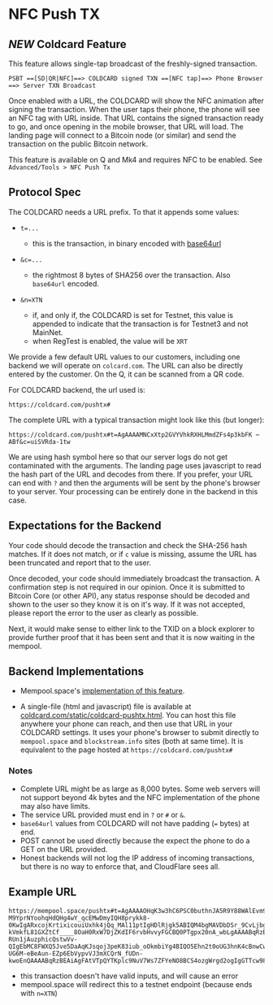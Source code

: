 # NFC Push TX
## _NEW_ Coldcard Feature

This feature allows single-tap broadcast of the freshly-signed transaction.

`PSBT ==[SD|QR|NFC]==> COLDCARD signed TXN ==[NFC tap]==> Phone Browser ==> Server TXN Broadcast`

Once enabled with a URL, the COLDCARD will show the NFC animation
after signing the transaction. When the user taps their phone, the
phone will see an NFC tag with URL inside. That URL contains the
signed transaction ready to go, and once opening in the mobile
browser, that URL will load. The landing page will connect to a
Bitcoin node (or similar) and send the transaction on the public
Bitcoin network.

This feature is available on Q and Mk4 and requires NFC to be enabled.
See `Advanced/Tools > NFC Push Tx`

## Protocol Spec

The COLDCARD needs a URL prefix. To that it appends some values:

- `t=...` 
  - this is the transaction, in binary encoded with
    [base64url](https://datatracker.ietf.org/doc/html/rfc4648#section-5)

- `&c=...`
    - the rightmost 8 bytes of SHA256 over the transaction. Also `base64url` encoded.

- `&n=XTN`
    - if, and only if, the COLDCARD is set for Testnet, this value is appended to
      indicate that the transaction is for Testnet3 and not MainNet.
    - when RegTest is enabled, the value will be `XRT`

We provide a few default URL values to our customers, including one backend we
will operate on `colcard.com`. The URL can also be directly entered by the
customer. On the Q, it can be scanned from a QR code.

For COLDCARD backend, the url used is:

    https://coldcard.com/pushtx#

The complete URL with a typical transaction might look like this (but longer):

    https://coldcard.com/pushtx#t=AgAAAAMNCxXtp2GVYVhkRXHLMmdZFs4p3kbFK ⋯ ABf&c=uiSVRda-1tw

We are using hash symbol here so that our server logs do not get
contaminated with the arguments. The landing page uses javascript
to read the hash part of the URL and decodes from there. If you
prefer, your URL can end with `?` and then the arguments will be
sent by the phone's browser to your server. Your processing can be
entirely done in the backend in this case.

## Expectations for the Backend

Your code should decode the transaction and check the SHA-256 hash
matches. If it does not match, or if `c` value is missing, assume
the URL has been truncated and report that to the user.

Once decoded, your code should immediately broadcast the transaction.
A confirmation step is not required in our opinion. Once it is
submitted to Bitcoin Core (or other API), any status response should
be decoded and shown to the user so they know it is on it's way.
If it was not accepted, please report the error to the user as
clearly as possible.

Next, it would make sense to either link to the TXID on a block
explorer to provide further proof that it has been sent and that
it is now waiting in the mempool.

## Backend Implementations

- Mempool.space's [implementation of this feature](https://github.com/mempool/mempool/pull/5132).

- A single-file (html and javascript) file is available
  at [coldcard.com/static/coldcard-pushtx.html](https://coldcard.com/static/coldcard-pushtx.html).
  You can host this file anywhere your phone can reach, and then use that URL in your
  COLDCARD settings. It uses your phone's browser to submit directly
  to `mempool.space` and `blockstream.info` sites (both at same time). It is equivalent
  to the page hosted at `https://coldcard.com/pushtx#`

### Notes

- Complete URL might be as large as 8,000 bytes. Some web servers will not support beyond
  4k bytes and the NFC implementation of the phone may also have limits.
- The service URL provided must end in `?` or `#` or `&`.
- `base64url` values from COLDCARD will not have padding (`=` bytes) at end.
- POST cannot be used directly because the expect the phone to do a GET on the URL provided.
- Honest backends will not log the IP address of incoming transactions, but there is
  no way to enforce that, and CloudFlare sees all.

## Example URL

```
https://mempool.space/pushtx#t=AgAAAAOHqK3w3hC6PSC0buthnJA5R9Y88WAlEvm9cifNVUPhIwAAAABqRzBEAiB-M9YprNYoohqHdQHg4wY_qcEMwDmyIQH8prykk8-0KwIgARxcojKrtixicouiUxhk4jQq_MAl11ptIgHDlRjgk5ABIQM4bgMAVDbDSr_9CvLjbg5nxrWnDGI-kVmkfL81GXZtCf____8OaH0RxW7DjZKdIF6rvbHvvyFGCBQ0PTgpx20nA_wbLgAAAABqRzBEAiBwUFigORJDPK8ptnYPAntjV-RUn1jAuzphicQstwVv-QIgEbMC8FWXQ5Jve5DaAqKJsqoj3peK83iub_oOkmbiYg4BIQO5Ehn2t0oUG3hnK4cBnwCwMc33DcdJ8aSMWzRQ_wjZL_____-UG6M-eBeAun-EZp6EbVypvVJ3mXCQrN_fUDn-kwoEnQAAAABqRzBEAiAgFAtVTpQYTKplc9NuV7Ws7ZFYeNO8BCS4ozgWrgd2ogIgGTTcw98xQdcGWeWQhVfVm_vZorBIOYovQPQeK0Lg9t8BIQLPWPioVWvj1z4NMHBCkeirYOUalCa83wbSH0CREnGZvv____8CjM_wCAAAAAAZdqkUIJA8_yqzaj0NzhvYVEIBno5gETGIrIzP8AgAAAAAGXapFEaV7xTyleuEX9OejdlUlsz7RTr0iKwAAAAA&c=hre47vyMC78&n=XTN
```

- this transaction doesn't have valid inputs, and will cause an error
- mempool.space will redirect this to a testnet endpoint (because ends with `n=XTN`)


